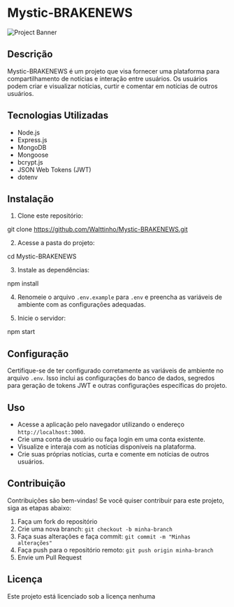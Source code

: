 # Mystic-BRAKENEWS

![Project Banner](banner.png)

## Descrição
Mystic-BRAKENEWS é um projeto que visa fornecer uma plataforma para compartilhamento de notícias e interação entre usuários. Os usuários podem criar e visualizar notícias, curtir e comentar em notícias de outros usuários.

## Tecnologias Utilizadas
- Node.js
- Express.js
- MongoDB
- Mongoose
- bcrypt.js
- JSON Web Tokens (JWT)
- dotenv

## Instalação
1. Clone este repositório:


git clone https://github.com/Walttinho/Mystic-BRAKENEWS.git


2. Acesse a pasta do projeto:


cd Mystic-BRAKENEWS


3. Instale as dependências:


npm install


4. Renomeie o arquivo `.env.example` para `.env` e preencha as variáveis de ambiente com as configurações adequadas.

5. Inicie o servidor:


npm start


## Configuração
Certifique-se de ter configurado corretamente as variáveis de ambiente no arquivo `.env`. Isso inclui as configurações do banco de dados, segredos para geração de tokens JWT e outras configurações específicas do projeto.

## Uso
- Acesse a aplicação pelo navegador utilizando o endereço `http://localhost:3000`.
- Crie uma conta de usuário ou faça login em uma conta existente.
- Visualize e interaja com as notícias disponíveis na plataforma.
- Crie suas próprias notícias, curta e comente em notícias de outros usuários.

## Contribuição
Contribuições são bem-vindas! Se você quiser contribuir para este projeto, siga as etapas abaixo:
1. Faça um fork do repositório
2. Crie uma nova branch: `git checkout -b minha-branch`
3. Faça suas alterações e faça commit: `git commit -m "Minhas alterações"`
4. Faça push para o repositório remoto: `git push origin minha-branch`
5. Envie um Pull Request

## Licença
Este projeto está licenciado sob a licença nenhuma